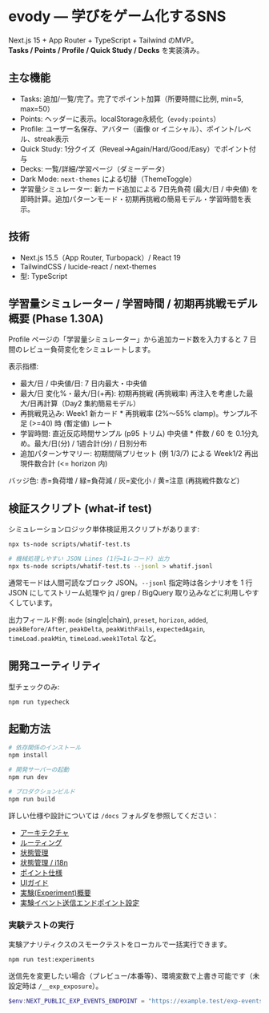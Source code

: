 # evody — 学びをゲーム化するSNS

Next.js 15 + App Router + TypeScript + Tailwind のMVP。  
**Tasks / Points / Profile / Quick Study / Decks** を実装済み。

## 主な機能

- Tasks: 追加/一覧/完了。完了でポイント加算（所要時間に比例, min=5, max=50）
- Points: ヘッダーに表示。localStorage永続化（`evody:points`）
- Profile: ユーザー名保存、アバター（画像 or イニシャル）、ポイント/レベル、streak表示
- Quick Study: 1分クイズ（Reveal→Again/Hard/Good/Easy）でポイント付与
- Decks: 一覧/詳細/学習ページ（ダミーデータ）
- Dark Mode: `next-themes` による切替（ThemeToggle）
- 学習量シミュレーター: 新カード追加による 7日先負荷 (最大/日 / 中央値) を即時計算。追加パターンモード・初期再挑戦の簡易モデル・学習時間を表示。

## 技術

- Next.js 15.5（App Router, Turbopack）/ React 19
- TailwindCSS / lucide-react / next-themes
- 型: TypeScript

## 学習量シミュレーター / 学習時間 / 初期再挑戦モデル 概要 (Phase 1.30A)

Profile ページの「学習量シミュレーター」から追加カード数を入力すると 7 日間のレビュー負荷変化をシミュレートします。

表示指標:

- 最大/日 / 中央値/日: 7 日内最大・中央値
- 最大/日 変化%・最大/日(+再): 初期再挑戦 (再挑戦率) 再注入を考慮した最大/日再計算（Day2 集約簡易モデル）
- 再挑戦見込み: Week1 新カード \* 再挑戦率 (2%〜55% clamp)。サンプル不足 (>=40) 時 (暫定値) レート
- 学習時間: 直近反応時間サンプル (p95 トリム) 中央値 \* 件数 / 60 を 0.1分丸め。最大/日(分) / 1週合計(分) / 日別分布
- 追加パターンサマリー: 初期間隔プリセット (例 1/3/7) による Week1/2 再出現件数合計 (<= horizon 内)

バッジ色: 赤=負荷増 / 緑=負荷減 / 灰=変化小 / 黄=注意 (再挑戦件数など)

## 検証スクリプト (what-if test)

シミュレーションロジック単体検証用スクリプトがあります:

```bash
npx ts-node scripts/whatif-test.ts

# 機械処理しやすい JSON Lines (1行=1レコード) 出力
npx ts-node scripts/whatif-test.ts --jsonl > whatif.jsonl
```

通常モードは人間可読なブロック JSON。`--jsonl` 指定時は各シナリオを 1 行 JSON にしてストリーム処理や jq / grep / BigQuery 取り込みなどに利用しやすくしています。

出力フィールド例: `mode` (single|chain), `preset`, `horizon`, `added`, `peakBefore/After`, `peakDelta`, `peakWithFails`, `expectedAgain`, `timeLoad.peakMin`, `timeLoad.week1Total` など。

## 開発ユーティリティ

型チェックのみ:

```bash
npm run typecheck
```

## 起動方法

```bash
# 依存関係のインストール
npm install

# 開発サーバーの起動
npm run dev

# プロダクションビルド
npm run build
```

詳しい仕様や設計については `/docs` フォルダを参照してください：

- [アーキテクチャ](./docs/ARCHITECTURE.md)
- [ルーティング](./docs/ROUTES.md)
- [状態管理](./docs/STATE.md)
- [状態管理 / i18n](./docs/STATE.md#i18n--locale)
- [ポイント仕様](./docs/POINTS.md)
- [UIガイド](./docs/UI_GUIDE.md)
- [実験(Experiment)概要](./docs/EXPERIMENTS.md)
- [実験イベント送信エンドポイント設定](./docs/EXPERIMENTS_ENDPOINT.md)

### 実験テストの実行

実験アナリティクスのスモークテストをローカルで一括実行できます。

```bash
npm run test:experiments
```

送信先を変更したい場合（プレビュー/本番等）、環境変数で上書き可能です（未設定時は `/__exp_exposure`）。

```powershell
$env:NEXT_PUBLIC_EXP_EVENTS_ENDPOINT = "https://example.test/exp-events"; npm run dev
```
